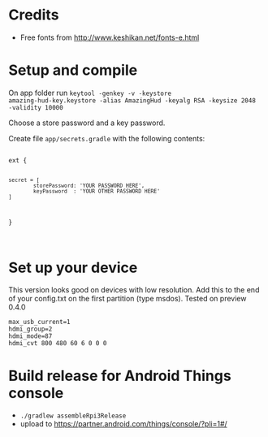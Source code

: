 # Credits
- Free fonts from http://www.keshikan.net/fonts-e.html

# Setup and compile

On app folder run <code>keytool -genkey -v -keystore amazing-hud-key.keystore -alias AmazingHud -keyalg RSA -keysize 2048 -validity 10000</code>

Choose a store password and a key password.

Create file <code>app/secrets.gradle</code> with the following contents:

<code>
ext {

    secret = [
            storePassword: 'YOUR PASSWORD HERE',
            keyPassword  : 'YOUR OTHER PASSWORD HERE'
    ]
}

</code>

# Set up your device

This version looks good on devices with low resolution. Add this to the end of your config.txt  on the first partition (type msdos). 
Tested on preview 0.4.0


```
max_usb_current=1
hdmi_group=2
hdmi_mode=87
hdmi_cvt 800 480 60 6 0 0 0
```

# Build release for Android Things console 
- `./gradlew assembleRpi3Release`
- upload to https://partner.android.com/things/console/?pli=1#/

